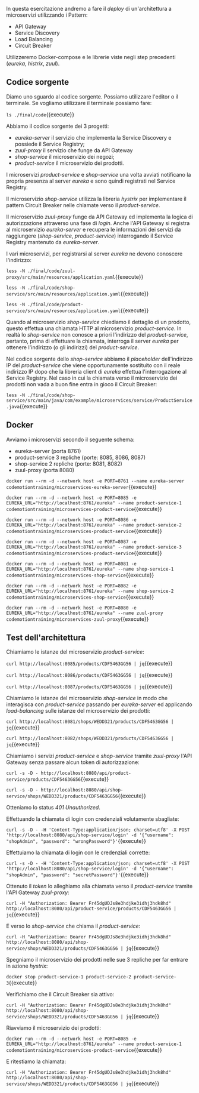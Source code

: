 
In questa esercitazione andremo a fare il _deploy_ di un'architettura a microservizi utilizzando i Pattern:

- API Gateway
- Service Discovery
- Load Balancing
- Circuit Breaker

Utilizzeremo Docker-compose e le librerie viste negli step precedenti (*eureka*, *histrix*, *zuul*).

## Codice sorgente

Diamo uno sguardo al codice sorgente. Possiamo utilizzare l'editor o il terminale.
Se vogliamo utilizzare il terminale possiamo fare:

`ls ./final/code`{{execute}}

Abbiamo il codice sorgente dei 3 progetti:
- *eureka-server* il servizio che implementa la Service Discovery e possiede il Service Registry;
- *zuul-proxy* il servizio che funge da API Gateway
- *shop-service* il microservizio dei negozi;
- *product-service* il microservizio dei prodotti.

I microservizi *product-service* e *shop-service* una volta avviati notificano la propria presenza al server *eureka* e sono quindi registrati nel Service Registry.

Il microservizio *shop-service* utilizza la libreria *hystrix* per implementare il pattern Circuit Breaker nelle chiamate verso il *product-service*.

Il microservizio *zuul-proxy* funge da API Gateway ed implementa la logica di autorizzazione attraverso una fase di _login_. Anche l'API Gateway si registra al microservizio *eureka-server* e recupera le informazioni dei servizi da raggiungere (*shop-service*, *product-service*) interrogando il Service Registry mantenuto da *eureka-server*.

I vari microservizi, per registrarsi al server *eureka* ne devono conoscere l'indirizzo:

`less -N ./final/code/zuul-proxy/src/main/resources/application.yaml`{{execute}}

`less -N ./final/code/shop-service/src/main/resources/application.yaml`{{execute}}

`less -N ./final/code/product-service/src/main/resources/application.yaml`{{execute}}

Quando al microservizio *shop-service* chiediamo il dettaglio di un prodotto, questo effettua una chiamata HTTP al microservizio *product-service*.
In realtà lo *shop-service* non conosce a priori l'indirizzo del *product-service*, pertanto, prima di effettuare la chiamata, interroga il server *eureka* per ottenere l'indirizzo (o gli indirizzi) del *product-service*.

Nel codice sorgente dello *shop-service* abbiamo il _placeholder_ dell'indirizzo IP del *product-service* che viene opportunamente sostituito con il reale indirizzo IP dopo che la libreria client di *eureka* effettua l'interrogazione al Service Registry. Nel caso in cui la chiamata verso il microservizio dei prodotti non vada a buon fine entra in gioco il Circuit Breaker:

`less -N ./final/code/shop-service/src/main/java/com/example/microservices/service/ProductService.java`{{execute}}

## Docker

Avviamo i microservizi secondo il seguente schema:
- eureka-server (porta 8761)
- product-service 3 repliche (porte: 8085, 8086, 8087)
- shop-service 2 repliche (porte: 8081, 8082)
- zuul-proxy (porta 8080)


`docker run --rm -d --network host -e PORT=8761 --name eureka-server codemotiontraining/microservices-eureka-server`{{execute}} 

`docker run --rm -d --network host -e PORT=8085 -e EUREKA_URL="http://localhost:8761/eureka" --name product-service-1 codemotiontraining/microservices-product-service`{{execute}} 

`docker run --rm -d --network host -e PORT=8086 -e EUREKA_URL="http://localhost:8761/eureka" --name product-service-2 codemotiontraining/microservices-product-service`{{execute}}

`docker run --rm -d --network host -e PORT=8087 -e EUREKA_URL="http://localhost:8761/eureka" --name product-service-3 codemotiontraining/microservices-product-service`{{execute}}

`docker run --rm -d --network host -e PORT=8081 -e EUREKA_URL="http://localhost:8761/eureka" --name shop-service-1 codemotiontraining/microservices-shop-service`{{execute}} 

`docker run --rm -d --network host -e PORT=8082 -e EUREKA_URL="http://localhost:8761/eureka" --name shop-service-2 codemotiontraining/microservices-shop-service`{{execute}}

`docker run --rm -d --network host -e PORT=8080 -e EUREKA_URL="http://localhost:8761/eureka" --name zuul-proxy codemotiontraining/microservices-zuul-proxy`{{execute}} 

## Test dell'architettura ##

Chiamiamo le istanze del microservizio *product-service*:

`curl http://localhost:8085/products/CDF5463GG56 | jq`{{execute}}

`curl http://localhost:8086/products/CDF5463GG56 | jq`{{execute}}

`curl http://localhost:8087/products/CDF5463GG56 | jq`{{execute}}

Chiamiamo le istanze del microservizio *shop-service* in modo che interagisca con *product-service* passando per *eureka-server* ed applicando _load-balancing_ sulle istanze del microservizio dei prodotti:

`curl http://localhost:8081/shops/WEDD321/products/CDF5463GG56 | jq`{{execute}}

`curl http://localhost:8082/shops/WEDD321/products/CDF5463GG56 | jq`{{execute}}

Chiamiamo i servizi *product-service* e *shop-service* tramite *zuul-proxy* l'API Gateway senza passare alcun token di autorizzazione:

`curl -s -D - http://localhost:8080/api/product-service/products/CDF5463GG56`{{execute}}

`curl -s -D - http://localhost:8080/api/shop-service/shops/WEDD321/products/CDF5463GG56`{{execute}}

Otteniamo lo status *401 Unauthorized*.

Effettuando la chiamata di login con credenziali volutamente sbagliate:

`curl -s -D - -H 'Content-Type:application/json; charset=utf8' -X POST 'http://localhost:8080/api/shop-service/login' -d '{"username": "shopAdmin", "password": "wrongPassword"}'`{{execute}}

Effettuiamo la chiamata di login con le credenziali corrette:

`curl -s -D - -H 'Content-Type:application/json; charset=utf8' -X POST 'http://localhost:8080/api/shop-service/login' -d '{"username": "shopAdmin", "password": "secretPassword"}'`{{execute}}

Ottenuto il _token_ lo alleghiamo alla chiamata verso il *product-service* tramite l'API Gateway *zuul-proxy*:

`curl -H "Authorization: Bearer Fr45dgUDJs8e3hdjke3idhj3hdk8hd" http://localhost:8080/api/product-service/products/CDF5463GG56 | jq`{{execute}}

E verso lo *shop-service* che chiama il *product-service*:

`curl -H "Authorization: Bearer Fr45dgUDJs8e3hdjke3idhj3hdk8hd" http://localhost:8080/api/shop-service/shops/WEDD321/products/CDF5463GG56 | jq`{{execute}}


Spegniamo il microservizio dei prodotti nelle sue 3 repliche per far entrare in azione *hystrix*:

`docker stop product-service-1 product-service-2 product-service-3`{{execute}}

Verifichiamo che il Circuit Breaker sia attivo:

`curl -H "Authorization: Bearer Fr45dgUDJs8e3hdjke3idhj3hdk8hd" http://localhost:8080/api/shop-service/shops/WEDD321/products/CDF5463GG56 | jq`{{execute}}

Riavviamo il microservizio dei prodotti:

`docker run --rm -d --network host -e PORT=8085 -e EUREKA_URL="http://localhost:8761/eureka" --name product-service-1 codemotiontraining/microservices-product-service`{{execute}} 

E ritestiamo la chiamata:

`curl -H "Authorization: Bearer Fr45dgUDJs8e3hdjke3idhj3hdk8hd" http://localhost:8080/api/shop-service/shops/WEDD321/products/CDF5463GG56 | jq`{{execute}}




